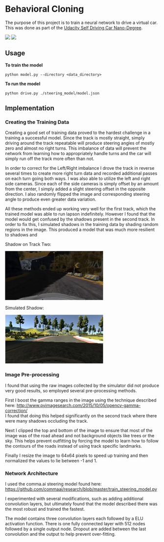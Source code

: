 
# Behavioral Cloning

The purpose of this project is to train a neural network to drive a virtual car.  
This was done as part of the
[Udacity Self Driving Car Nano-Degree]([https://www.udacity.com/course/self-driving-car-engineer-nanodegree--nd013).

![](https://github.com/Justin-Kuehn/CarND-Behavioral-Cloning/blob/master/img/track1.gif)
![](https://github.com/Justin-Kuehn/CarND-Behavioral-Cloning/blob/master/img/track2.gif)

## Usage

**To train the model**
```
python model.py --directory <data_directory>
```

**To run the model**

```
python drive.py ./steering_model/model.json
```

## Implementation

### Creating the Training Data

Creating a good set of training data proved to the hardest challenge in a training a successful model.  Since the track is mostly straight, simply driving around the track repeatable will produce steering angles of mostly zero and almost no right turns.  This imbalance of data will prevent the network from learning how to appropriately handle turns and the car will simply run off the track more often than not.

In order to correct for the Left/Right imbalance I drove the track in reverse several times to create more right turn data and recorded additional passes on each turn going both ways.  I was also able to utilize the left and right side cameras. Since each of the side cameras is simply offset by an amount from the center,  I simply added a slight steering offset in the opposite direction.  I also randomly flipped the image and corresponding steering angle to produce even greater data variation.

All these methods ended up working very well for the first track, which the trained model was able to run lapson indefinitely. However I found that the model would get confused by the shadows present in the second track. In order to fix this, I simulated shadows in the training data by shading random regions in the image.  This produced a model that was much more resilient to shadows and 

Shadow on Track Two:

![Track Shadow](https://github.com/Justin-Kuehn/CarND-Behavioral-Cloning/blob/master/img/shadow.jpg)

Simulated Shadow:

![Simulated Shadow](https://github.com/Justin-Kuehn/CarND-Behavioral-Cloning/blob/master/img/simshadow.png)

### Image Pre-processing

I found that using the raw images collected by the simulator did not produce very good results, so employed several pre-processing methods.

First I boost the gamma ranges in the image using the technique described here: 
http://www.pyimagesearch.com/2015/10/05/opencv-gamma-correction/  
I found that doing this helped significantly on the second track where there were many shadows occluding the track.  

Next I clipped the top and bottom of the image to ensure that most of the image was of the road ahead and not background objects like trees or the sky.  This helps prevent outfitting by forcing the model to learn how to follow the contours of the roads instead of using track specific landmarks.

Finally I resize the image to 64x64 pixels to speed up training and then normalized the values to lie between -1 and 1.


### Network Architecture

I used the comma.ai steering model found here: https://github.com/commaai/research/blob/master/train_steering_model.py

I experimented with several modifications, such as adding additional convolution layers, but ultimately found that the model described there was the most robust and trained the fastest.

The model contains three convolution layers each followed by a ELU activation function.  There is one fully connected layer with 512 nodes followed by a single output node.  Dropout are added between the last convolution and the output to help prevent over-fitting.


